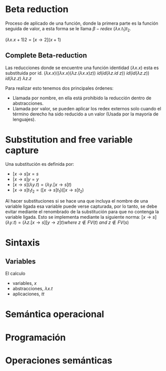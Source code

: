 # Beta reduction
Proceso de aplicado de una función, donde la primera parte es la función seguida de valor, a esta forma se le llama $\beta-redex$ $(\lambda x.t_1)t_2$.

$(\lambda x.x+1)2 = [x\rightarrow 2] (x+1)$
## Complete Beta-reduction
Las reducciones donde se encuentre una función identidad $(\lambda x.x)$ esta es substituida por id.
$(\lambda x.x)((\lambda x.x)(\lambda z.(\lambda x.x)z))$
$id(id(\lambda z.id\ z))$
$id(id(\lambda z.z))$
$id(\lambda z.z)$
$\lambda z.z$

Para realizar esto tenemos dos principales órdenes:
- Llamada por nombre, en ella está prohibido la reducción dentro de abstracciones.
- Llamada por valor, se pueden aplicar los redex externos solo cuando el término derecho ha sido reducido a un valor (Usada por la mayoría de lenguajes).
# Substitution and free variable capture
Una substitución es definida por:
- $[x\rightarrow s]x=s$
- $[x\rightarrow s]y=y$
- $[x\rightarrow s](\lambda y.t)=(\lambda y.[x\rightarrow s]t)$
- $[x\rightarrow s]t_1 t_2=([x\rightarrow s]t_1)([x\rightarrow s]t_2)$

Al hacer substituciones si se hace una que incluya el nombre de una variable ligada esa variable puede verse capturada, por lo tanto, se debe evitar mediante el renombrado de la substitución para que no contenga la variable ligada. Esto se implementa mediante la siguiente norma:
$[x\rightarrow s](\lambda y . t)=(\lambda z . [x\rightarrow s][y\rightarrow z] t)where\ z\notin FV(t)\ and\ z \notin FV(s)$


# Sintaxis
## Variables
El calculo 
- variables, $x$
- abstracciones, $\lambda x.t$
- aplicaciones, $t t$
# Semántica operacional
# Programación
# Operaciones semánticas
